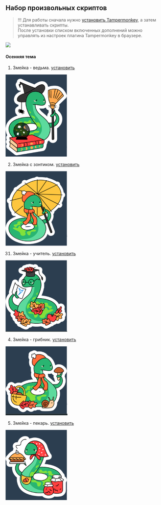 ## Набор произвольных скриптов

> !!! Для работы сначала нужно [установить Tampermonkey](https://www.tampermonkey.net/), а затем устанавливать скрипты.<br>
> После установки списком включенных дополнений можно управлять из настроек плагина Tampermonkey в браузере.

![](spring_2024/src-img/tampermonkey.png)

#### Осенняя тема

1. Змейка - ведьма. [установить](https://github.com/sdnazarova/saby-customizer/raw/main/autumn_2025/SABY-Autumn-Snake-Witch-static.user.js)

![](autumn_2025/src-img/Snake-Witch.png)

2. Змейка с зонтиком. [установить](https://github.com/sdnazarova/saby-customizer/raw/main/autumn_2025/SABY-Autumn-Snake-Umbrella-static.user.js)

![](autumn_2025/src-img/Snake-Umbrella.png)

31. Змейка - учитель. [установить](https://github.com/sdnazarova/saby-customizer/raw/main/autumn_2025/SABY-Autumn-Snake-Teacher-static.user.js)

![](autumn_2025/src-img/Snake-Teacher.png)

4. Змейка - грибник. [установить](https://github.com/sdnazarova/saby-customizer/raw/main/autumn_2025/SABY-Autumn-Snake-Mushrooms-static.user.js)

![](autumn_2025/src-img/Snake-Mushrooms.png)

5. Змейка - пекарь. [установить](https://github.com/sdnazarova/saby-customizer/raw/main/autumn_2025/SABY-Autumn-Snake-Bakery-static.user.js)

![](autumn_2025/src-img/Snake-Bakery.png)
